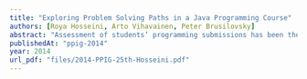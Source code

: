 ```yaml
---
title: "Exploring Problem Solving Paths in a Java Programming Course"
authors: [Roya Hosseini, Arto Vihavainen, Peter Brusilovsky]
abstract: "Assessment of students’ programming submissions has been the focus of interest in many studies. Although the final submissions capture the whole program, they often tell very little about how it was developed. In this paper, we are able to look at intermediate programming steps using a unique dataset that captures a series of snapshots showing how students developed their program over time. We assessed each of these intermediate steps and performed a fine-grained concept-based analysis on each step to identify the most common programming paths. Analysis of results showed that most of the students tend to incrementally build the program and improve its correctness. This finding provides us with evidence that intermediate programming steps are important, and need to be taken into account for not only improving user modelling in educational programming systems, but also for providing better feedback to students."
publishedAt: "ppig-2014"
year: 2014
url_pdf: "files/2014-PPIG-25th-Hosseini.pdf"
---
```

